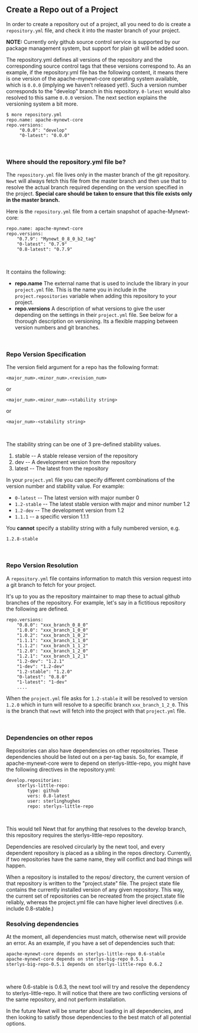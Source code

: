 ## Create a Repo out of a Project

In order to create a repository out of a project, all you need to do is create a `repository.yml` file, and check it into the master branch of your project.

**NOTE:** Currently only github source control service is supported by our package management system, but support for plain git will be added soon.

The repository.yml defines all versions of the repository and the corresponding source control tags that these versions correspond to.  As an example, if the repository.yml file has the following content, it means there is one version of the apache-mynewt-core operating system available, which is `0.0.0` (implying we haven't released yet!). Such a version number corresponds to the "develop" branch in this repository. `0-latest` would also resolved to this same `0.0.0` version. The next section explains the versioning system a bit more.

```
$ more repository.yml
repo.name: apache-mynewt-core
repo.versions:
     "0.0.0": "develop"
     "0-latest": "0.0.0"
```

<br>

### Where should the repository.yml file be?

The `repository.yml` file lives only in the master branch of the git
repository.  `Newt` will always fetch this file from the master branch and then
use that to resolve the actual branch required depending on the version
specified in the project.  **Special care should be taken to ensure that this
file exists only in the master branch.**

Here is the `repository.yml` file from a certain snapshot of apache-Mynewt-core:

```
repo.name: apache-mynewt-core
repo.versions:
    "0.7.9": "Mynewt_0_8_0_b2_tag"
    "0-latest": "0.7.9"
    "0.8-latest": "0.7.9"
```

<br>

It contains the following:

* **repo.name** The external name that is used to include the library in 
your `project.yml` file.   This is the name you in include in the `project.repositories` variable when adding this repository to your project.
* **repo.versions** A description of what versions to give the user depending 
on the settings in their `project.yml` file.  See below for a thorough description
on versioning. Its a flexible mapping between version numbers and git branches.

<br>

### Repo Version Specification

The version field argument for a repo has the following format:

```no-highlight
<major_num>.<minor_num>.<revision_num>
```

or

```no-highlight
<major_num>.<minor_num>-<stability string>
```

or 

```no-highlight
<major_num>-<stability string>
```

<br>

The stability string can be one of 3 pre-defined stability values.

1. stable -- A stable release version of the repository
2. dev    -- A development version from the repository
3. latest -- The latest from the repository

In your `project.yml` file you can specify different combinations of 
the version number and stability value.  For example:

* `0-latest`      -- The latest version with major number 0
* `1.2-stable`    -- The latest stable version with major and minor number 1.2
* `1.2-dev`       -- The development version from 1.2
* `1.1.1`         -- a specific version 1.1.1

You **cannot** specify a stability string with a fully numbered version, e.g.

```no-highlight
1.2.8-stable
```

<br>

### Repo Version Resolution

A `repository.yml` file contains information to match this version request
into a git branch to fetch for your project.

It's up to you as the repository maintainer to map these to actual github branches of the repository.  For example, let's say in a fictitious repository the following are defined.

```no-highlight
repo.versions:
    "0.8.0": "xxx_branch_0_8_0"
    "1.0.0": "xxx_branch_1_0_0"
    "1.0.2": "xxx_branch_1_0_2"
    "1.1.1": "xxx_branch_1_1_0"
    "1.1.2": "xxx_branch_1_1_2"
    "1.2.0": "xxx_branch_1_2_0"
    "1.2.1": "xxx_branch_1_2_1"
    "1.2-dev": "1.2.1"
    "1-dev": "1.2-dev"
    "1.2-stable": "1.2.0"
    "0-latest": "0.8.0"
    "1-latest": "1-dev"
    ....
```

When the `project.yml` file asks for `1.2-stable` it will be resolved to version
`1.2.0` which in turn will resolve to a specific branch `xxx_branch_1_2_0`.  This is the branch that `newt` will fetch into the project with that `project.yml` file.

<br>

### Dependencies on other repos

Repositories can also have dependencies on other repositories.  These 
dependencies should be listed out on a per-tag basis.  So, for example, 
if apache-mynewt-core were to depend on sterlys-little-repo, you might 
have the following directives in the repository.yml:

```
develop.repositories:
	sterlys-little-repo:
		type: github
		vers: 0.8-latest
		user: sterlinghughes
		repo: sterlys-little-repo
```

<br>

This would tell Newt that for anything that resolves to the develop 
branch, this repository requires the sterlys-little-repo repository. 

Dependencies are resolved circularly by the newt tool, and every dependent repository is placed as a sibling in the repos directory. Currently, if two repositories have the same name, they will conflict and bad things will happen.

When a repository is installed to the repos/ directory, the current 
version of that repository is written to the "project.state" file.  The 
project state file contains the currently installed version of any given 
repository.  This way, the current set of repositories can be recreated 
from the project.state file reliably, whereas the project.yml file can 
have higher level directives (i.e. include 0.8-stable.)


### Resolving dependencies 

At the moment, all dependencies must match, otherwise newt will provide 
an error.  As an example, if you have a set of dependencies such that:

```
apache-mynewt-core depends on sterlys-little-repo 0.6-stable
apache-mynewt-core depends on sterlys-big-repo 0.5.1
sterlys-big-repo-0.5.1 depends on sterlys-little-repo 0.6.2
```

<br>

where 0.6-stable is 0.6.3, the newt tool will try and resolve the dependency to 
sterlys-little-repo.  It will notice that there are two conflicting 
versions of the same repository, and not perform installation.

In the future Newt will be smarter about loading in all dependencies, 
and then looking to satisfy those dependencies to the best match of all 
potential options.
